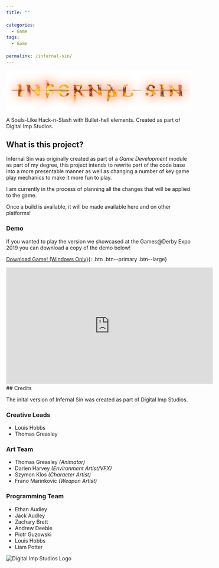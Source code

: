 ```yaml
---
title: ""

categories:
  - Game
tags:
  - Game

permalink: /infernal-sin/
---
```


![Infernal Sin Logo](/assets/images/infernalsinlogo.png)

A Souls-Like Hack-n-Slash with Bullet-hell elements. Created as part of Digital Imp Studios.

## What is this project?

Infernal Sin was originally created as part of a *Game Development* module as part of my degree, this project intends to rewrite part of the code base into a more presentable manner as well as changing a number of key game play mechanics to make it more fun to play.

I am currently in the process of planning all the changes that will be applied to the game.

Once a build is available, it will be made available here and on other platforms!

### Demo

If you wanted to play the version we showcased at the Games@Derby Expo 2019 you can download a copy of the demo below!

[<i class="fas fa-download"></i> Download Game! (Windows Only)](https://drive.google.com/uc?export=download&id=1RpPXbu4F-f86DM3pq-PRVSVuokW6b0-E){: .btn .btn--primary .btn--large}

<iframe width="560" height="315" src="https://www.youtube.com/embed/v5kYVwh9sC0" frameborder="0" allow="accelerometer; autoplay; encrypted-media; gyroscope; picture-in-picture" allowfullscreen></iframe>
## Credits

The inital version of Infernal Sin was created as part of Digital Imp Studios.

### Creative Leads

* Louis Hobbs [<i class="fab fa-linkedin"></i>](https://www.linkedin.com/in/louis-hobbs/) [<i class="fab fa-gitlab"></i>](https://gitlab.com/bazzadwarf) [<i class="fab fa-github"></i>](https://github.com/bazzadwarf)
* Thomas Greasley [<i class="fab fa-linkedin"></i>](https://www.linkedin.com/in/thomas-greasley) [<i class="fab fa-artstation"></i>](https://www.artstation.com/emperor339)

### Art Team

* Thomas Greasley *(Animator)* [<i class="fab fa-linkedin"></i>](https://www.linkedin.com/in/thomas-greasley) [<i class="fab fa-artstation"></i>](https://emperor339.artstation.com)
* Darien Harvey *(Environment Artist/VFX)* [<i class="fab fa-linkedin"></i>](https://www.linkedin.com/in/darien-harvey/) [<i class="fab fa-artstation"></i>](https://darien.artstation.com)
* Szymon Klos *(Character Artist)* [<i class="fab fa-linkedin"></i>](https://www.linkedin.com/in/szymonklos1/) [<i class="fab fa-artstation"></i>](https://szym.artstation.com)
* Frano Marinkovic *(Weapon Artist)* [<i class="fab fa-linkedin"></i>](https://www.linkedin.com/in/franom/) [<i class="fab fa-artstation"></i>](https://franom.artstation.com)

### Programming Team

* Ethan Audley [<i class="fab fa-linkedin"></i>](https://www.linkedin.com/in/ethan-audley-2a0582142/) [<i class="fab fa-gitlab"></i>](https://gitlab.com/EthanAudley)
* Jack Audley  [<i class="fab fa-linkedin"></i>](https://www.linkedin.com/in/jack-audley-096025189/) [<i class="fab fa-gitlab"></i>](https://gitlab.com/AudleyJack)
* Zachary Brett [<i class="fab fa-linkedin"></i>](https://www.linkedin.com/in/zachary-brett/) [<i class="fab fa-gitlab"></i>](https://gitlab.com/oniisama) [<i class="fab fa-github"></i>](https://github.com/momijisama)
* Andrew Deeble [<i class="fab fa-linkedin"></i>](https://www.linkedin.com/in/andrew-deeble-8b2a3a1a5/) [<i class="fab fa-gitlab"></i>](https://gitlab.com/Deebs17) [<i class="fab fa-github"></i>](https://github.com/Deebs17)
* Piotr Guzowski [<i class="fab fa-gitlab"></i>](https://gitlab.com/guuzen)
* Louis Hobbs [<i class="fab fa-linkedin"></i>](https://www.linkedin.com/in/louis-hobbs/) [<i class="fab fa-gitlab"></i>](https://gitlab.com/bazzadwarf) [<i class="fab fa-github"></i>](https://github.com/bazzadwarf)
* Liam Potter [<i class="fab fa-linkedin"></i>](https://www.linkedin.com/in/byte-warlock/) [<i class="fab fa-gitlab"></i>](https://gitlab.com/byte-warlock) [<i class="fab fa-github"></i>](https://github.com/byte-warlock)

![Digital Imp Studios Logo](/assets/images/digitalimpstudiossource.png)
